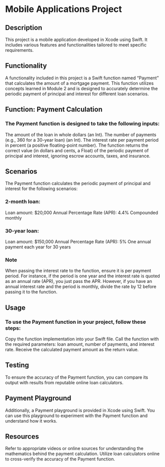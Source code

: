 # Mobile Applications Project

## Description

This project is a mobile application developed in Xcode using Swift. It includes various features and functionalities tailored to meet specific requirements.

## Functionality

A functionality included in this project is a Swift function named “Payment” that calculates the amount of a mortgage payment. This function utilizes concepts learned in Module 2 and is designed to accurately determine the periodic payment of principal and interest for different loan scenarios.

## Function: Payment Calculation

### The Payment function is designed to take the following inputs:

The amount of the loan in whole dollars (an Int).
The number of payments (e.g., 360 for a 30-year loan) (an Int).
The interest rate per payment period in percent (a positive floating-point number).
The function returns the correct value (in dollars and cents, a Float) of the periodic payment of principal and interest, ignoring escrow accounts, taxes, and insurance.

## Scenarios
The Payment function calculates the periodic payment of principal and interest for the following scenarios:

### 2-month loan:
Loan amount: $20,000
Annual Percentage Rate (APR): 4.4%
Compounded monthly
### 30-year loan:
Loan amount: $150,000
Annual Percentage Rate (APR): 5%
One annual payment each year for 30 years
### Note
When passing the interest rate to the function, ensure it is per payment period. For instance, if the period is one year and the interest rate is quoted as an annual rate (APR), you just pass the APR. However, if you have an annual interest rate and the period is monthly, divide the rate by 12 before passing it to the function.

## Usage

### To use the Payment function in your project, follow these steps:

Copy the function implementation into your Swift file.
Call the function with the required parameters: loan amount, number of payments, and interest rate.
Receive the calculated payment amount as the return value.

## Testing

To ensure the accuracy of the Payment function, you can compare its output with results from reputable online loan calculators.

## Payment Playground

Additionally, a Payment playground is provided in Xcode using Swift. You can use this playground to experiment with the Payment function and understand how it works.

## Resources

Refer to appropriate videos or online sources for understanding the mathematics behind the payment calculation.
Utilize loan calculators online to cross-verify the accuracy of the Payment function.
